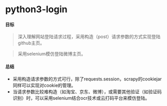 # python3-login
#### 目标
>深入理解网站登陆请求过程，采用构造（post）请求参数的方式实现登陆github主页。

>采用selenium模仿登陆微博主页。

#### 总结
* 采用构造请求参数的方式可行，除了requests.session，scrapy的cookiejar同样可以实现对cookie的管理。
* 当请求参数比较难构造（如淘宝、京东、微博），或需要其他验证（如验证码识别）时，可以采用selenium结合ocr技术或云打码平台来模仿登陆。
